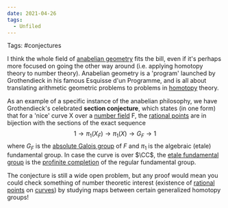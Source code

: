 ```yaml
---
date: 2021-04-26
tags: 
  - Unfiled
---
```


Tags: #conjectures 


 I think the whole field of [anabelian geometry](anabelian%20geometry) fits the bill, even if it's perhaps more focused on going the other way around (i.e. applying homotopy theory to number theory). Anabelian geometry is a 'program' launched by Grothendieck in his famous Esquisse d'un Programme, and is all about translating arithmetic geometric problems to problems in [homotopy](Subjects/homotopy%20theory.md) theory.

 As an example of a specific instance of the anabelian philosophy, we have Grothendieck's celebrated **section conjecture**, which states (in one form) that for a 'nice' curve X over a [number field](number%20field) F, the [rational points](rational%20points) are in bijection with the sections of the exact sequence
$$
1 \rightarrow \pi_1(X_{\bar{F}}) \rightarrow \pi_1(X) \rightarrow G_F \rightarrow 1
$$
where $G_F$ is the [absolute Galois group](absolute%20Galois%20group) of $F$ and $\pi_1$ is the algebraic (etale) fundamental group. In case the curve is over $\CC$, the [etale fundamental group](etale%20fundamental%20group) is the [profinite completion](profinite%20completion) of the regular fundamental group.

The conjecture is still a wide open problem, but any proof would mean you could check something of number theoretic interest (existence of [rational points](rational%20points) on [curves](curves.md)) by studying maps between certain generalized homotopy groups!
